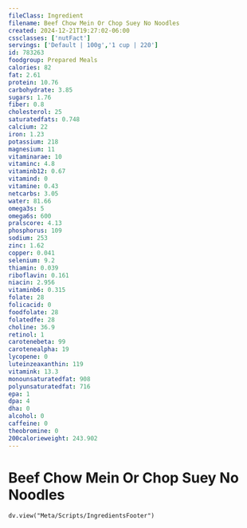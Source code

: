 ```yaml
---
fileClass: Ingredient
filename: Beef Chow Mein Or Chop Suey No Noodles
created: 2024-12-21T19:27:02-06:00
cssclasses: ['nutFact']
servings: ['Default | 100g','1 cup | 220']
id: 783263
foodgroup: Prepared Meals
calories: 82
fat: 2.61
protein: 10.76
carbohydrate: 3.85
sugars: 1.76
fiber: 0.8
cholesterol: 25
saturatedfats: 0.748
calcium: 22
iron: 1.23
potassium: 218
magnesium: 11
vitaminarae: 10
vitaminc: 4.8
vitaminb12: 0.67
vitamind: 0
vitamine: 0.43
netcarbs: 3.05
water: 81.66
omega3s: 5
omega6s: 600
pralscore: 4.13
phosphorus: 109
sodium: 253
zinc: 1.62
copper: 0.041
selenium: 9.2
thiamin: 0.039
riboflavin: 0.161
niacin: 2.956
vitaminb6: 0.315
folate: 28
folicacid: 0
foodfolate: 28
folatedfe: 28
choline: 36.9
retinol: 1
carotenebeta: 99
carotenealpha: 19
lycopene: 0
luteinzeaxanthin: 119
vitamink: 13.3
monounsaturatedfat: 908
polyunsaturatedfat: 716
epa: 1
dpa: 4
dha: 0
alcohol: 0
caffeine: 0
theobromine: 0
200calorieweight: 243.902
---
```


# Beef Chow Mein Or Chop Suey No Noodles

```dataviewjs
dv.view("Meta/Scripts/IngredientsFooter")
```